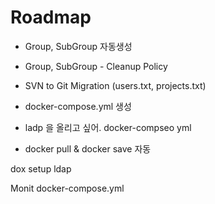 # Roadmap

- Group, SubGroup 자동생성
- Group, SubGroup - Cleanup Policy

- SVN to Git Migration (users.txt, projects.txt)
- docker-compose.yml 생성

- ladp 을 올리고 싶어. docker-compseo yml
- docker pull & docker save 자동

dox setup ldap

Monit docker-compose.yml

